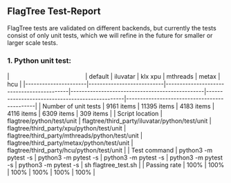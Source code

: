 

## FlagTree Test-Report

FlagTree tests are validated on different backends, but currently the tests consist of only unit tests, which we will refine in the future for smaller or larger scale tests.

### 1. Python unit test:

| 　　　　　　　　　　　　 | default                   | iluvatar                                 | klx xpu                                       | mthreads                                       | metax                                       | hcu                                       |
|----------------------|---------------------------|-------------------------------------------|------------------------------------------------|------------------------------------------------|---------------------------------------------|
| Number of unit tests | 9161 items               | 11395 items                               | 4183 items                                    | 4116 items                                    | 6309 items                                 | 309 items                                 |
| Script location      | flagtree/python/test/unit | flagtree/third_party/iluvatar/python/test/unit | flagtree/third_party/xpu/python/test/unit | flagtree/third_party/mthreads/python/test/unit | flagtree/third_party/metax/python/test/unit | flagtree/third_party/hcu/python/test/unit |
| Test command         | python3 -m pytest -s      | python3 -m pytest -s                      | python3 -m pytest -s                           | python3 -m pytest -s                           | python3 -m pytest -s                        | sh flagtree_test.sh                        |
| Passing rate         | 100%                      | 100%                                      | 100%                                           | 100%                                           | 100%                                        | 100%                                        |

